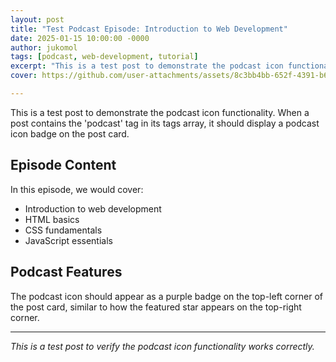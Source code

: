 ```yaml
---
layout: post
title: "Test Podcast Episode: Introduction to Web Development"
date: 2025-01-15 10:00:00 -0000
author: jukomol
tags: [podcast, web-development, tutorial]
excerpt: "This is a test post to demonstrate the podcast icon functionality. When a post contains the 'podcast' tag, it should display a podcast icon badge."
cover: https://github.com/user-attachments/assets/8c3bb4bb-652f-4391-b6cd-22f22a6e87d1

---
```


This is a test post to demonstrate the podcast icon functionality. When a post contains the 'podcast' tag in its tags array, it should display a podcast icon badge on the post card.

## Episode Content

In this episode, we would cover:

- Introduction to web development
- HTML basics
- CSS fundamentals
- JavaScript essentials

## Podcast Features

The podcast icon should appear as a purple badge on the top-left corner of the post card, similar to how the featured star appears on the top-right corner.

---

*This is a test post to verify the podcast icon functionality works correctly.*
